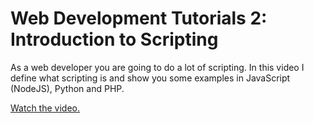 # Web Development Tutorials 2: Introduction to Scripting

As a web developer you are going to do a lot of scripting. In this video I define what scripting is and show you some examples in JavaScript (NodeJS), Python and PHP.

[Watch the video.](https://www.youtube.com/watch?v=mwlHZ7WQilM&list=PL6x8Umfac_e7oqrJOa277dW0-Fv9-fcZy&index=2)
